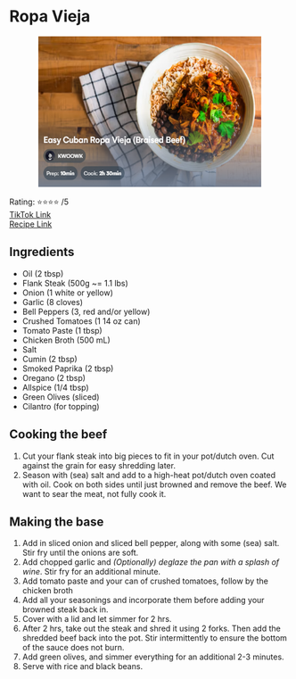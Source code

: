 # Ropa Vieja
<p align="center">
  <img src="images/ropa-vieja.png" width="400" height="270">
</p>

Rating: :star::star::star::star: /5  
[TikTok Link](https://www.tiktok.com/@letskwoowk/video/7128457768037666053?_r=1&_t=8VfMfXZ8Xpz&is_from_webapp=v1&item_id=7128457768037666053)  
[Recipe Link](https://recipe-integration.whisk.com/recipe-integration/view/107b008fa5d22394b32acc3f7575d17fcc9?utm_source=partner&utm_medium=tiktok&utm_campaign=recipe-integration)  

## Ingredients
- Oil (2 tbsp)
- Flank Steak (500g ~= 1.1 lbs)
- Onion (1 white or yellow)
- Garlic (8 cloves)
- Bell Peppers (3, red and/or yellow)
- Crushed Tomatoes (1 14 oz can)
- Tomato Paste (1 tbsp)
- Chicken Broth (500 mL)
- Salt
- Cumin (2 tbsp)
- Smoked Paprika (2 tbsp)
- Oregano (2 tbsp)
- Allspice (1/4 tbsp)
- Green Olives (sliced)
- Cilantro (for topping)

## Cooking the beef
1. Cut your flank steak into big pieces to fit in your pot/dutch oven. Cut against the grain for easy shredding later.
1. Season with (sea) salt and add to a high-heat pot/dutch oven coated with oil. Cook on both sides until just browned and remove the beef. We want to sear the meat, not fully cook it.

## Making the base
1. Add in sliced onion and sliced bell pepper, along with some (sea) salt. Stir fry until the onions are soft.
1. Add chopped garlic and *(Optionally) deglaze the pan with a splash of wine*. Stir fry for an additional minute.
1. Add tomato paste and your can of crushed tomatoes, follow by the chicken broth
1. Add all your seasonings and incorporate them before adding your browned steak back in.
1. Cover with a lid and let simmer for 2 hrs.
1. After 2 hrs, take out the steak and shred it using 2 forks. Then add the shredded beef back into the pot. Stir intermittently to ensure the bottom of the sauce does not burn.
1. Add green olives, and simmer everything for an additional 2-3 minutes.
1. Serve with rice and black beans.
